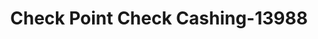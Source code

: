 ---
f_zip-code: 99216
f_state-code: WA
title: Check Point Check Cashing-13988
f_phone: 509-926-2000
f_city-only: Spokane Valley
f_address: 12510 East Sprague Avenue Suite 8 Spokane Valley
f_location-unique-id: '13988'
slug: check-point-check-cashing-13988
updated-on: '2024-05-30T13:46:58.046Z'
created-on: '2024-05-30T13:36:59.803Z'
published-on: '2024-05-30T13:54:32.469Z'
f_city-state: cms/city/spokane-valley-wa.md
f_company: cms/company/check-point-check-cashing.md
f_state: cms/state/washington.md
layout: '[payday-loan].html'
tags: payday-loan
---